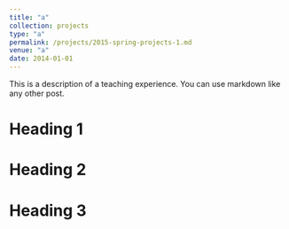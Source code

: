 ```yaml
---
title: "a"
collection: projects
type: "a"
permalink: /projects/2015-spring-projects-1.md
venue: "a"
date: 2014-01-01
---
```


This is a description of a teaching experience. You can use markdown like any other post.

Heading 1
======

Heading 2
======

Heading 3
======